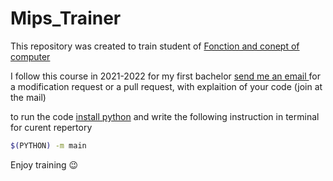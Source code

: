 # Mips_Trainer
 
This repository was created to train student of [Fonction and conept of computer](https://directory.unamur.be/teaching/courses/INFOB126) 

<p>
    I follow this course in 2021-2022 for my first bachelor 
    <a href="mailto:yannis.van.achter@gmail.com?subject=Hello!"> send me an email 
    </a>
    for a modification request or a pull request, with explaition of your code (join at the mail)
</p>


to run the code [install python](https://www.python.org/downloads/) and write the following instruction in terminal for curent repertory

```bash
$(PYTHON) -m main
```

Enjoy training 😉

